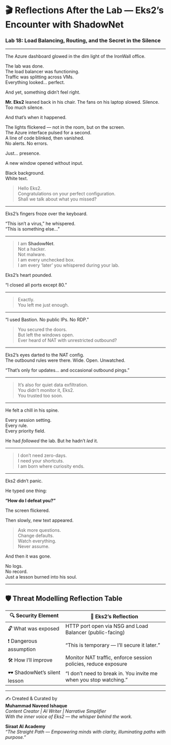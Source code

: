 # 🎬 Reflections After the Lab — Eks2’s Encounter with ShadowNet  
### Lab 18: Load Balancing, Routing, and the Secret in the Silence  

---

The Azure dashboard glowed in the dim light of the IronWall office.

The lab was done.  
The load balancer was functioning.  
Traffic was splitting across VMs.  
Everything looked... perfect.

And yet, something didn’t feel right.

**Mr. Eks2** leaned back in his chair. The fans on his laptop slowed. Silence.  
Too much silence.

And that’s when it happened.

The lights flickered — not in the room, but on the screen.  
The Azure interface pulsed for a second.  
A line of code blinked, then vanished.  
No alerts. No errors.

Just… presence.

A new window opened without input.

Black background.  
White text.

> Hello Eks2.  
> Congratulations on your perfect configuration.  
> Shall we talk about what you missed?

---

Eks2’s fingers froze over the keyboard.

“This isn’t a virus,” he whispered.  
“This is something else…”

---

> I am **ShadowNet**.  
> Not a hacker.  
> Not malware.  
> I am every unchecked box.  
> I am every ‘later’ you whispered during your lab.

Eks2’s heart pounded.

“I closed all ports except 80.”

---

> Exactly.  
> You left me just enough.

---

“I used Bastion. No public IPs. No RDP.”

> You secured the doors.  
> But left the windows open.  
> Ever heard of NAT with unrestricted outbound?

---

Eks2’s eyes darted to the NAT config.  
The outbound rules were there. Wide. Open. Unwatched.

“That’s only for updates… and occasional outbound pings.”

---

> It’s also for quiet data exfiltration.  
> You didn’t monitor it, Eks2.  
> You trusted too soon.

---

He felt a chill in his spine.

Every session setting.  
Every rule.  
Every priority field.

He had *followed* the lab. But he hadn’t *led* it.

---

> I don’t need zero-days.  
> I need your shortcuts.  
> I am born where curiosity ends.

---

Eks2 didn’t panic.

He typed one thing:

**“How do I defeat you?”**

The screen flickered.

Then slowly, new text appeared.

> Ask more questions.  
> Change defaults.  
> Watch everything.  
> Never assume.

And then it was gone.

No logs.  
No record.  
Just a lesson burned into his soul.

---

## 🛡️ Threat Modelling Reflection Table

| 🔍 Security Element        | 💭 Eks2’s Reflection                                                 |
|---------------------------|----------------------------------------------------------------------|
| 🔓 What was exposed        | HTTP port open via NSG and Load Balancer (public-facing)             |
| ❗ Dangerous assumption     | “This is temporary — I’ll secure it later.”                          |
| 🛠️ How I’ll improve         | Monitor NAT traffic, enforce session policies, reduce exposure       |
| 🕶️ ShadowNet’s silent lesson | “I don’t need to break in. You invite me when you stop watching.”    |

---

✍️ Created & Curated by  
**Muhammad Naveed Ishaque**  
_Content Creator | AI Writer | Narrative Simplifier_  
_With the inner voice of Eks2 — the whisper behind the work._

**Siraat AI Academy**  
_“The Straight Path — Empowering minds with clarity, illuminating paths with purpose.”_
